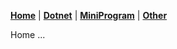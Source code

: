 [**Home**](./) \| [**Dotnet**](./dotnet) \| [**MiniProgram**](./miniprogram) \| [**Other**](./other)
  
Home ...
